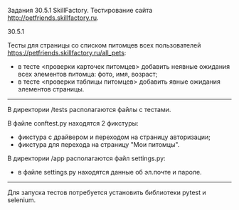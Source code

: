Задания 30.5.1 SkillFactory. Тестирование сайта http://petfriends.skillfactory.ru.

30.5.1

Тесты для страницы со списком питомцев всех пользователей https://petfriends.skillfactory.ru/all_pets:
- в тесте <проверки карточек питомцев> добавить неявные ожидания всех элементов питомца: фото, имя, возраст;
- в тесте <проверки таблицы питомцев> добавить явные ожидания элементов страницы.

__________________________________________________________________________________________________________________________________

В директории /tests располагаются файлы с тестами.

В файле conftest.py находятся 2 фикстуры:
- фикстура с драйвером и переходом на страницу авторизации;
- фикстура для перехода на страницу "Мои питомцы".

В директории /app располагаются файл settings.py:
- в файле settings.py находятся данные об эл.почте и пароле.

__________________________________________________________________________________________________________________________________

Для запуска тестов потребуется установить библиотеки pytest и selenium.
